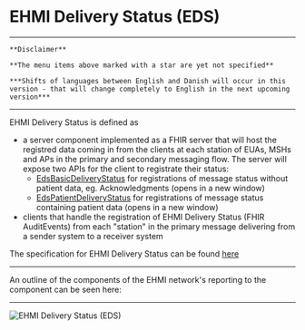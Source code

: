 # EHMI Delivery Status (EDS)

***

    **Disclaimer** 
    
    **The menu items above marked with a star are yet not specified**
    
    ***Shifts of languages between English and Danish will occur in this version - that will change completely to English in the next upcoming version***
    
***

EHMI Delivery Status is defined as 
- a server component implemented as a FHIR server that will host the registred data coming in from the clients at each station of EUAs, MSHs and APs in the primary and secondary messaging flow. The server will expose two APIs for the client to registrate their status:
    - <a href="https://build.fhir.org/ig/medcomdk/dk-ehmi-eds/StructureDefinition-EdsBasicDeliveryStatus.html" target="_blank">EdsBasicDeliveryStatus</a> for registrations of message status without patient data, eg. Acknowledgments (opens in a new window)
    - <a href="https://build.fhir.org/ig/medcomdk/dk-ehmi-eds/StructureDefinition-EdsPatientDeliveryStatus.html" target="_blank">EdsPatientDeliveryStatus</a> for registrations of message status containing patient data (opens in a new window)
- clients that handle the registration of EHMI Delivery Status (FHIR AuditEvents) from each "station" in the primary message delivering from a sender system to a receiver system 

The specification for EHMI Delivery Status can be found 
<a href="https://build.fhir.org/ig/medcomdk/dk-ehmi-eds/" target="_blank">here</a>
    
***
  
An outline of the components of the EHMI network's reporting to the component can be seen here:
    
***

![EHMI Delivery Status (EDS)](https://medcomdk.github.io/ehmi/assets/images/2_EHMI_Forsendelsesstatus_1315x551.png)
